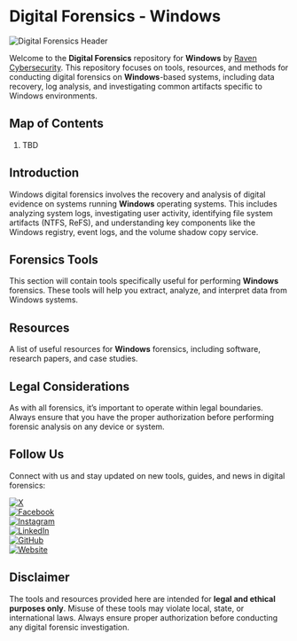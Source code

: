 # Digital Forensics - Windows  

![Digital Forensics Header](https://www.ravencybersec.com/wp-content/uploads/2024/12/raven_forensics_banner.png)  

Welcome to the **Digital Forensics** repository for **Windows** by [Raven Cybersecurity](https://www.ravencybersec.com). This repository focuses on tools, resources, and methods for conducting digital forensics on **Windows**-based systems, including data recovery, log analysis, and investigating common artifacts specific to Windows environments.

## Map of Contents
1. TBD

## Introduction  
Windows digital forensics involves the recovery and analysis of digital evidence on systems running **Windows** operating systems. This includes analyzing system logs, investigating user activity, identifying file system artifacts (NTFS, ReFS), and understanding key components like the Windows registry, event logs, and the volume shadow copy service.

## Forensics Tools  
This section will contain tools specifically useful for performing **Windows** forensics. These tools will help you extract, analyze, and interpret data from Windows systems.

## Resources  
A list of useful resources for **Windows** forensics, including software, research papers, and case studies. 

## Legal Considerations  
As with all forensics, it’s important to operate within legal boundaries. Always ensure that you have the proper authorization before performing forensic analysis on any device or system.

## Follow Us  
Connect with us and stay updated on new tools, guides, and news in digital forensics:

[![X](https://img.shields.io/badge/-X-%23000000?style=for-the-badge&logo=x&logoColor=white)](https://twitter.com/raven_cybersec)  
[![Facebook](https://img.shields.io/badge/-Facebook-%23000000?style=for-the-badge&logo=facebook&logoColor=white)](https://www.facebook.com/ravencybersec)  
[![Instagram](https://img.shields.io/badge/-Instagram-%23000000?style=for-the-badge&logo=instagram&logoColor=white)](https://www.instagram.com/ravencybersec/)  
[![LinkedIn](https://img.shields.io/badge/-LinkedIn-%23000000?style=for-the-badge&logo=linkedin&logoColor=white)](https://www.linkedin.com/company/ravensec)  
[![GitHub](https://img.shields.io/badge/-GitHub-%23000000?style=for-the-badge&logo=github&logoColor=white)](https://github.com/Raven-Cybersec)  
[![Website](https://img.shields.io/badge/-Website-%23000000?style=for-the-badge&logo=web&logoColor=white)](https://www.ravencybersec.com)  

## Disclaimer  
The tools and resources provided here are intended for **legal and ethical purposes only**. Misuse of these tools may violate local, state, or international laws. Always ensure proper authorization before conducting any digital forensic investigation.